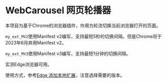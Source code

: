 # WebCarousel 网页轮播器
本项目为基于Chrome的浏览器插件，作用为轮流切换当前浏览器打开的页面。

`my_ext_MV2`使用Manifest v2编写，支持最短5秒的切换间隔。但是Chrome将于2023年6月弃用Manifest v2。

`my_ext_MV3`使用Manifest v3编写，支持最短1分钟的切换间隔。


实测Edge浏览器可用。

使用方式，参考[Edge 添加本地扩展](https://learn.microsoft.com/zh-cn/microsoft-edge/extensions-chromium/getting-started/extension-sideloading)，注意选择需要的版本。